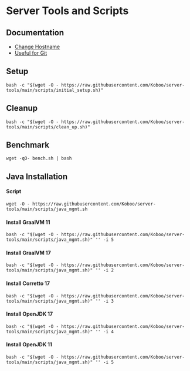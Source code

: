 # Server Tools and Scripts

## Documentation
* [Change Hostname](docu/CHANGE_HOSTNAME.md)
* [Useful for Git](docu/USEFUL_GIT.md)

## Setup

`bash -c "$(wget -O - https://raw.githubusercontent.com/Koboo/server-tools/main/scripts/initial_setup.sh)"`

## Cleanup 

`bash -c "$(wget -O - https://raw.githubusercontent.com/Koboo/server-tools/main/scripts/clean_up.sh)"`

## Benchmark

`wget -qO- bench.sh | bash`

## Java Installation

#### Script

`wget -O - https://raw.githubusercontent.com/Koboo/server-tools/main/scripts/java_mgmt.sh`

#### Install GraalVM 11

`bash -c "$(wget -O - https://raw.githubusercontent.com/Koboo/server-tools/main/scripts/java_mgmt.sh)" '' -i 5`

#### Install GraalVM 17

`bash -c "$(wget -O - https://raw.githubusercontent.com/Koboo/server-tools/main/scripts/java_mgmt.sh)" '' -i 2`

#### Install Corretto 17

`bash -c "$(wget -O - https://raw.githubusercontent.com/Koboo/server-tools/main/scripts/java_mgmt.sh)" '' -i 3`

#### Install OpenJDK 17

`bash -c "$(wget -O - https://raw.githubusercontent.com/Koboo/server-tools/main/scripts/java_mgmt.sh)" '' -i 4`

#### Install OpenJDK 11

`bash -c "$(wget -O - https://raw.githubusercontent.com/Koboo/server-tools/main/scripts/java_mgmt.sh)" '' -i 5`
